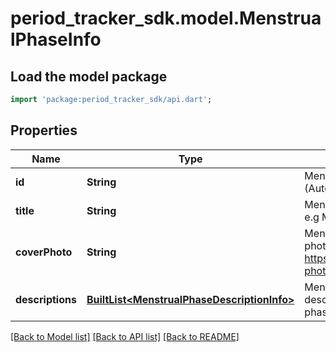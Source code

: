 # period_tracker_sdk.model.MenstrualPhaseInfo

## Load the model package
```dart
import 'package:period_tracker_sdk/api.dart';
```

## Properties
Name | Type | Description | Notes
------------ | ------------- | ------------- | -------------
**id** | **String** | Menstrual phase info ID (Auto generated). | 
**title** | **String** | Menstrual phase info title e.g Menstrual phase info 1. | 
**coverPhoto** | **String** | Menstrual phase info cover photo e.g https://example.com/cover-photo.jpg. | 
**descriptions** | [**BuiltList&lt;MenstrualPhaseDescriptionInfo&gt;**](MenstrualPhaseDescriptionInfo.md) | Menstrual phase info descriptions e.g Menstrual phase info 1. | 

[[Back to Model list]](../README.md#documentation-for-models) [[Back to API list]](../README.md#documentation-for-api-endpoints) [[Back to README]](../README.md)


